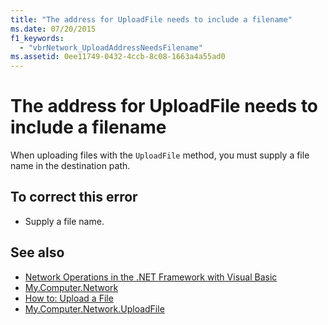 ```yaml
---
title: "The address for UploadFile needs to include a filename"
ms.date: 07/20/2015
f1_keywords: 
  - "vbrNetwork_UploadAddressNeedsFilename"
ms.assetid: 0ee11749-0432-4ccb-8c08-1663a4a55ad0
---
```

# The address for UploadFile needs to include a filename
When uploading files with the `UploadFile` method, you must supply a file name in the destination path.  
  
## To correct this error  
  
- Supply a file name.  
  
## See also

- [Network Operations in the .NET Framework with Visual Basic](https://docs.microsoft.com/previous-versions/visualstudio/visual-studio-2010/ms172756(v=vs.100))
- [My.Computer.Network](xref:Microsoft.VisualBasic.Devices.Network)
- [How to: Upload a File](../developing-apps/programming/computer-resources/how-to-upload-a-file.md)
- [My.Computer.Network.UploadFile](xref:Microsoft.VisualBasic.Devices.Network.UploadFile%2A)

